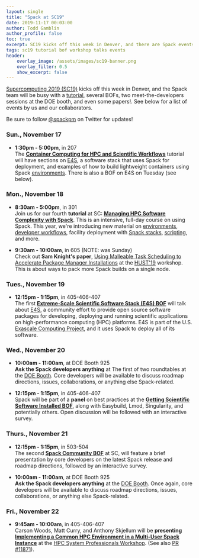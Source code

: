 ```yaml
---
layout: single
title: "Spack at SC19"
date: 2019-11-17 00:03:00
author: Todd Gamblin
author_profile: false
toc: true
excerpt: SC19 kicks off this week in Denver, and there are Spack events *every day*. Make sure they're all on your calendar with the list below.
tags: sc19 tutorial bof workshop talks events
header:
    overlay_image: /assets/images/sc19-banner.png
    overlay_filter: 0.5
    show_excerpt: false
---
```


[Supercomputing 2019 (SC19)](https://sc19.supercomputing.org/) kicks off
this week in Denver, and the Spack team will be busy with a
[tutorial](https://sc19.supercomputing.org/presentation/?id=tut164&sess=sess194),
several BOFs, two meet-the-developers sessions at the DOE booth, and even
some papers!.  See below for a list of events by us and our collaborators.

Be sure to follow
[@spackpm](https://twitter.com/spackpm) on Twitter for updates!

### Sun., November 17

* **1:30pm - 5:00pm**, in 207
  <br/>
  The [**Container Computing for HPC and Scientific Workflows**](https://sc19.supercomputing.org/presentation/?id=tut129&sess=sess206)
  tutorial will have sections on [E4S](https://e4s.io), a software stack
  that uses Spack for deployment, and examples of how to build lightweight
  containers using Spack [environments](https://spack-tutorial.readthedocs.io/en/latest/tutorial_environments.html).
  There is also a BOF on E4S on Tuesday (see below).

### Mon., November 18

* **8:30am - 5:00pm**, in 301
  <br/>
  Join us for our fourth **tutorial** at SC:
  [**Managing HPC Software Complexity with Spack**](https://sc19.supercomputing.org/presentation/?id=tut164&sess=sess194).
  This is an intensive, full-day course on using Spack. This year, we're
  introducing new material on
  [environments](https://spack-tutorial.readthedocs.io/en/latest/tutorial_environments.html),
  [developer workflows](https://spack-tutorial.readthedocs.io/en/latest/tutorial_developer_workflows.html),
  facility deployment with
  [Spack stacks](https://spack-tutorial.readthedocs.io/en/latest/tutorial_stacks.html),
  [scripting](https://spack-tutorial.readthedocs.io/en/latest/tutorial_spack_scripting.html),
  and more.

* **9:30am - 10:00am**, in 605 (NOTE: was Sunday)
  <br/>
  Check out **Sam Knight's paper**,
  [Using Malleable Task Scheduling to Accelerate Package Manager Installations](https://sc19.supercomputing.org/presentation/?id=ws_hust106&sess=sess116)
  at the [HUST'19](https://sc19.supercomputing.org/session/?sess=sess116)
  workshop. This is about ways to pack more Spack builds on a single
  node.

### Tues., November 19

* **12:15pm - 1:15pm**, in 405-406-407
  <br/>
  The first
  [**Extreme-Scale Scientific Software Stack (E4S) BOF**](https://sc19.supercomputing.org/presentation/?id=bof193&sess=sess269)
  will talk about [E4S](https://e4s.io), a community effort to provide
  open source software packages for developing, deploying and running
  scientific applications on high-performance computing (HPC) platforms.
  E4S is part of the U.S.
  [Exascale Computing Project](https://www.exascaleproject.org/), and it
  uses Spack to deploy all of its software.

### Wed., November 20

* **10:00am - 11:00am**, at DOE Booth 925
  <br/>
  **Ask the Spack developers anything** at The first of two roundtables
  at the [DOE Booth](https://scdoe.info/roundtable-discussions/).  Core
  developers will be available to discuss roadmap directions, issues,
  collaborations, or anything else Spack-related.

* **12:15pm - 1:15pm**, in 405-406-407
  <br/>
  Spack will be part of a **panel** on
  best practices at the
  [**Getting Scientific Software Installed BOF**](https://sc19.supercomputing.org/session/?sess=sess299),
  along with Easybuild, Lmod, Singularity, and potentially others. Open
  discussion will be followed with an interactive survey.

### Thurs., November 21

* **12:15pm - 1:15pm**, in 503-504 <br/> The second
  [**Spack Community BOF**](https://sc19.supercomputing.org/session/?sess=sess310)
  at SC, will feature a brief presentation by core developers on the
  latest Spack release and roadmap directions, followed by an interactive
  survey.

* **10:00am - 11:00am**, at DOE Booth 925
  <br/>
  **Ask the Spack
  developers anything** at the
  [DOE Booth](https://scdoe.info/roundtable-discussions/).  Once again,
  core developers will be available to discuss roadmap directions,
  issues, collaborations, or anything else Spack-related.

### Fri., November 22

* **9:45am - 10:00am**, in 405-406-407
  <br/>
  Carson Woods, Matt Curry, and Anthony Skjellum will be **presenting**
  [**Implementing a Common HPC Environment in a Multi-User Spack Instance**](https://sc19.supercomputing.org/presentation/?id=ws_hpcsysp106&sess=sess129)
  at the
  [HPC System Professionals Workshop](http://sighpc-syspros.org/workshops/2019/).
  (See also [PR #11871](https://github.com/spack/spack/pull/11871)).
